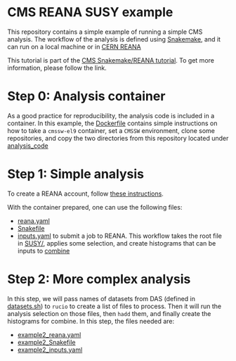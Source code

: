# CMS REANA SUSY example

This repository contains a simple example of running a simple CMS analysis. The workflow of the analysis is defined using [Snakemake](https://snakemake.readthedocs.io/en/stable/#), and it can run on a local machine or in [CERN REANA](https://docs.reana.io/)

This tutorial is part of the [CMS Snakemake/REANA tutorial](https://alefisico.github.io/reana-tutorial/SUSYexample.html). To get more information, please follow the link.

# Step 0: Analysis container

As a good practice for reproducibility, the analysis code is included in a container. In this example, the [Dockerfile](Dockerfile) contains simple instructions on how to take a `cmssw-el9` container, set a `CMSSW` environment, clone some repositories, and copy the two directories from this repository located under [analysis_code](analysis_code/)

# Step 1: Simple analysis

To create a REANA account, follow [these instructions](https://docs.reana.io/getting-started/first-example/).

With the container prepared, one can use the following files:
 * [reana.yaml](reana.yaml)
 * [Snakefile](Snakefile)
 * [inputs.yaml](inputs.yaml)
to submit a job to REANA. This workflow takes the root file in [SUSY/](SUSY/), applies some selection, and create histograms that can be inputs to [combine](https://cms-analysis.github.io/HiggsAnalysis-CombinedLimit/latest/)

# Step 2: More complex analysis

In this step, we will pass names of datasets from DAS (defined in [datasets.sh](datasets.sh)) to `rucio` to create a list of files to process. Then it will run the analysis selection on those files, then `hadd` them, and finally create the histograms for combine. In this step, the files needed are:
 * [example2_reana.yaml](example2_reana.yaml)
 * [example2_Snakefile](example2_Snakefile)
 * [example2_inputs.yaml](example2_inputs.yaml)  
